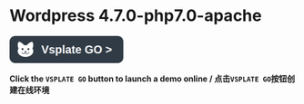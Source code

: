 # Wordpress 4.7.0-php7.0-apache

<a href="https://www.vsplate.com/?docker-compose=https://github.com/vsplate/dcenvs/wordpress/4.7.0-php7.0-apache"><img alt="VSPLATE GO" src="https://raw.githubusercontent.com/vsplate/images/master/vsgo_btn.png" width="200px"></a>

**Click the `VSPLATE GO` button to launch a demo online / 点击`VSPLATE GO`按钮创建在线环境**